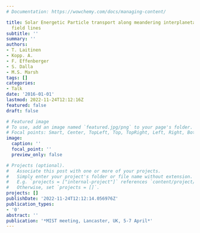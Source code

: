 ```yaml
---
# Documentation: https://wowchemy.com/docs/managing-content/

title: Solar Energetic Particle transport along meandering interplanetary magnetic
  field lines
subtitle: ''
summary: ''
authors:
- T. Laitinen
- Kopp. A.
- F. Effenberger
- S. Dalla
- M.S. Marsh
tags: []
categories:
- Talk
date: '2016-01-01'
lastmod: 2022-11-24T12:12:16Z
featured: false
draft: false

# Featured image
# To use, add an image named `featured.jpg/png` to your page's folder.
# Focal points: Smart, Center, TopLeft, Top, TopRight, Left, Right, BottomLeft, Bottom, BottomRight.
image:
  caption: ''
  focal_point: ''
  preview_only: false

# Projects (optional).
#   Associate this post with one or more of your projects.
#   Simply enter your project's folder or file name without extension.
#   E.g. `projects = ["internal-project"]` references `content/project/deep-learning/index.md`.
#   Otherwise, set `projects = []`.
projects: []
publishDate: '2022-11-24T12:12:14.056976Z'
publication_types:
- '0'
abstract: ''
publication: '*MIST meeting, Lancaster, UK, 5-7 April*'
---
```

